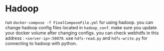 # Hadoop 
run 
`docker-compose -f FinalComposeFile.yml` for using hadoop. 
you can change hadoop config files located in `hadoop_conf`. make sure you update your docker volume after changing configs.
you can check webhdfs in this address : `<server-ip>:50070`.
use `hdfs-read.py` and `hdfs-write.py` for connecting to hadoop with python.